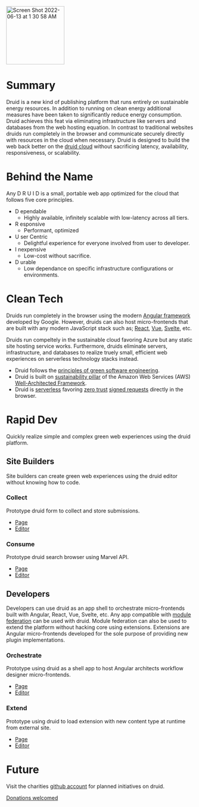 <img width="156" alt="Screen Shot 2022-06-13 at 1 30 58 AM" src="https://user-images.githubusercontent.com/73197190/173286068-e2fbdcab-d4f5-48a5-b95e-4e8460432777.png">

# Summary

Druid is a new kind of publishing platform that runs entirely on sustainable energy resources. In addition to running on clean energy additional measures have been taken to significantly reduce energy consumption. Druid achieves this feat via eliminating infrastructure like servers and databases from the web hosting equation. In contrast to traditional websites druids run completely in the browser and communicate securely directly with resources in the cloud when necessary. Druid is designed to build the web back better on the [druid cloud](https://github.com/rollthecloudinc/druidcloud) without sacrificing latency, availability, responsiveness, or scalability.

# Behind the Name

Any D R U I D is a small, portable web app optimized for the cloud that follows five core principles.

* D ependable
  * Highly available, infinitely scalable with low-latency across all tiers.
* R esponsive
  * Performant, optimized
* U ser Centric
  * Delightful experience for everyone involved from user to developer.
* I nexpensive
  * Low-cost without sacrifice.
* D urable
  * Low dependance on specific infrastructure configurations or environments.

# Clean Tech

Druids run completely in the browser using the modern [Angular framework](https://angular.io/) developed by Google. However, druids can also host micro-frontends that are built with any modern JavaScript stack such as; [React](https://reactjs.org/), [Vue](https://vuejs.org/), [Svelte](https://svelte.dev/), etc.

Druids run compeltely in the sustainable cloud favoring Azure but any static site hosting service works. Furthermore, druids eliminate servers, infrastructure, and databases to realize truely small, efficient web experiences on serverless technology stacks instead.

* Druid follows the [principles of green software engineering](https://principles.green/).
* Druid is built on [sustainability pillar](https://docs.aws.amazon.com/wellarchitected/latest/sustainability-pillar/sustainability-pillar.html) of the Amazon Web Services (AWS) [Well-Architected Framework](https://aws.amazon.com/architecture/well-architected).
* Druid is [serverless](https://github.com/rollthecloudinc/verti-go) favoring [zero trust](https://aws.amazon.com/security/zero-trust/) [signed requests](https://docs.aws.amazon.com/general/latest/gr/signing_aws_api_requests.html) directly in the browser.

# Rapid Dev

Quickly realize simple and complex green web experiences using the druid platform.

## Site Builders

Site builders can create green web experiences using the druid editor without knowing how to code.

### Collect

Prototype druid form to collect and store submissions.

* [Page](https://demo.druidcloud.io/native_forms_rebuild_v1/89087abb-326d-4a93-888e-9c597ba81b8e)
* [Editor](https://demo.druidcloud.io/native_forms_rebuild_v1/89087abb-326d-4a93-888e-9c597ba81b8e/manage)

### Consume

Prototype druid search browser using Marvel API.

* [Page](https://demo.druidcloud.io/dev-test-virtual-list-flex-v1/character/1011334)
* [Editor](https://demo.druidcloud.io/dev-test-virtual-list-flex-v1/character/1011334/manage)

## Developers

Developers can use druid as an app shell to orchestrate micro-frontends built with Angular, React, Vue, Svelte, etc. Any app compatible with [module federation](https://webpack.js.org/concepts/module-federation/) can be used with druid. Module federation can also be used to extend the platform without hacking core using extensions. Extensions are Angular micro-frontends developed for the sole purpose of providing new plugin implementations.

### Orchestrate

Prototype using druid as a shell app to host Angular architects workflow designer micro-frontends.

* [Page](https://demo.druidcloud.io/workflow-designer-v2)
* [Editor](https://demo.druidcloud.io/workflow-designer-v2/manage)

### Extend

Prototype using druid to load extension with new content type at runtime from external site.

* [Page](https://demo.druidcloud.io/tractorbeam-test-v3)
* [Editor](https://demo.druidcloud.io/tractorbeam-test-v3/manage)

# Future

Visit the charities [github account](https://github.com/rollthecloudinc) for planned initiatives on druid.

[Donations welcomed](https://www.paypal.com/fundraiser/charity/4587641)
